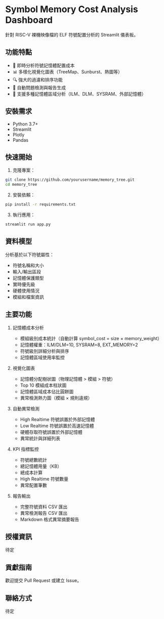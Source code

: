 # Symbol Memory Cost Analysis Dashboard

針對 RISC-V 裸機映像檔的 ELF 符號配置分析的 Streamlit 儀表板。

## 功能特點

- 🎯 即時分析符號記憶體配置成本
- 📊 多樣化視覺化圖表（TreeMap、Sunburst、熱圖等）
- 🔍 強大的過濾和排序功能
- 📝 自動問題檢測與報告生成
- 💾 支援多種記憶體區域分析（ILM、DLM、SYSRAM、外部記憶體）

## 安裝需求

- Python 3.7+
- Streamlit
- Plotly
- Pandas

## 快速開始

1. 克隆專案：
```bash
git clone https://github.com/yourusername/memory_tree.git
cd memory_tree
```

2. 安裝依賴：
```bash
pip install -r requirements.txt
```

3. 執行應用：
```bash
streamlit run app.py
```

## 資料模型

分析基於以下符號屬性：
- 符號名稱和大小
- 輸入/輸出區段
- 記憶體保護類型
- 實時優先級
- 硬體使用情況
- 模組和檔案資訊

## 主要功能

1. 記憶體成本分析
   - 模組級別成本統計（自動計算 symbol_cost = size × memory_weight）
   - 記憶體權重：ILM/DLM=10, SYSRAM=8, EXT_MEMORY=2
   - 符號級別詳細分析與排序
   - 記憶體區域使用率監控

2. 視覺化圖表
   - 記憶體分配樹狀圖（物理記憶體 > 模組 > 符號）
   - Top 10 模組成本柱狀圖
   - 記憶體區域成本佔比圓餅圖
   - 異常檢測熱力圖（模組 × 規則違規）

3. 自動異常檢測
   - High Realtime 符號誤置於外部記憶體
   - Low Realtime 符號誤置於高速記憶體
   - 硬體存取符號誤置於外部記憶體
   - 異常統計與詳細列表

4. KPI 指標監控
   - 符號總數統計
   - 總記憶體用量（KB）
   - 總成本計算
   - High Realtime 符號數量
   - 異常配置筆數

5. 報告輸出
   - 完整符號資料 CSV 匯出
   - 異常檢測報告 CSV 匯出
   - Markdown 格式異常摘要報告

## 授權資訊

待定

## 貢獻指南

歡迎提交 Pull Request 或建立 Issue。

## 聯絡方式

待定